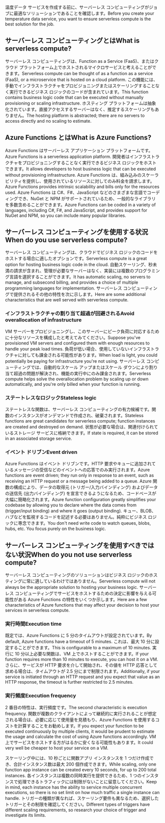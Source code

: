 <span data-ttu-id="12ffb-101">温度データ サービスを作成する前に、サーバーレス コンピューティングがジョブに最適なソリューションであることを確認します。</span><span class="sxs-lookup"><span data-stu-id="12ffb-101">Before you create your temperature data service, you want to ensure serverless compute is the best solution for the job.</span></span> 

## <a name="what-is-serverless-compute"></a><span data-ttu-id="12ffb-102">サーバーレス コンピューティングとは</span><span class="sxs-lookup"><span data-stu-id="12ffb-102">What is serverless compute?</span></span>
<span data-ttu-id="12ffb-103">サーバーレス コンピューティングは、Function as a Service (FaaS)、またはクラウド プラットフォーム上でホストされるマイクロサービスと考えることができます。</span><span class="sxs-lookup"><span data-stu-id="12ffb-103">Serverless compute can be thought of as a function as a service (FaaS), or a microservice that is hosted on a cloud platform.</span></span> <span data-ttu-id="12ffb-104">この機能には、手動でインフラストラクチャをプロビジョニングまたはスケーリングすることなく実行できるビジネス ロジックのコードが含まれています。</span><span class="sxs-lookup"><span data-stu-id="12ffb-104">This function contains business logic code that can be executed without manually provisioning or scaling infrastructure.</span></span> <span data-ttu-id="12ffb-105">ホスティング プラットフォームは抽象化されています。直接アクセスするサーバーはなく、推定するスケーリングもありません。</span><span class="sxs-lookup"><span data-stu-id="12ffb-105">The hosting platform is abstracted; there are no servers to access directly and no scaling to estimate.</span></span> 

## <a name="what-is-azure-functions"></a><span data-ttu-id="12ffb-106">Azure Functions とは</span><span class="sxs-lookup"><span data-stu-id="12ffb-106">What is Azure Functions?</span></span>
<span data-ttu-id="12ffb-107">Azure Functions はサーバーレス アプリケーション プラットフォームです。</span><span class="sxs-lookup"><span data-stu-id="12ffb-107">Azure Functions is a serverless application platform.</span></span> <span data-ttu-id="12ffb-108">開発者はインフラストラクチャをプロビジョニングすることなく実行できるビジネス ロジックをホストできます。</span><span class="sxs-lookup"><span data-stu-id="12ffb-108">It allows developers to host business logic that can be executed without provisioning infrastructure.</span></span> <span data-ttu-id="12ffb-109">Azure Functions は、組み込みのスケーラビリティを提供し、使用されているリソースに対してのみ料金を請求します。</span><span class="sxs-lookup"><span data-stu-id="12ffb-109">Azure Functions provides intrinsic scalability and bills only for the resources used.</span></span> <span data-ttu-id="12ffb-110">Azure Functions は C#、F#、JavaScript などのさまざまな言語でコーディングでき、NuGet と NPM がサポートされているため、一般的なライブラリを多数含めることができます。</span><span class="sxs-lookup"><span data-stu-id="12ffb-110">Azure Functions can be coded in a variety of languages, including C#, F#, and JavaScript, and provides support for NuGet and NPM, so you can include many popular libraries.</span></span> 

## <a name="when-do-you-use-serverless-compute"></a><span data-ttu-id="12ffb-111">サーバーレス コンピューティングを使用する状況</span><span class="sxs-lookup"><span data-stu-id="12ffb-111">When do you use serverless compute?</span></span>
<span data-ttu-id="12ffb-112">サーバーレス コンピューティングは、クラウドでビジネス ロジックのコードをホストする場合に適したオプションです。</span><span class="sxs-lookup"><span data-stu-id="12ffb-112">Serverless compute is a great option for hosting business logic code in the cloud.</span></span> <span data-ttu-id="12ffb-113">自動スケーリング、秒未満の請求が含まれ、管理が必要なサーバーはなく、実装には複数のプログラミング言語を選択することができます。</span><span class="sxs-lookup"><span data-stu-id="12ffb-113">It has automatic scaling, no servers to manage, and subsecond billing, and provides a choice of multiple programming languages for implementation.</span></span> <span data-ttu-id="12ffb-114">サーバーレス コンピューティングで提供されるその他の特性を次に示します。</span><span class="sxs-lookup"><span data-stu-id="12ffb-114">Here are some additional characteristics that are well served with serverless compute.</span></span>

### <a name="avoid-overallocation-of-infrastructure"></a><span data-ttu-id="12ffb-115">インフラストラクチャの割り当て超過が回避される</span><span class="sxs-lookup"><span data-stu-id="12ffb-115">Avoid overallocation of infrastructure</span></span>
<span data-ttu-id="12ffb-116">VM サーバーをプロビジョニングし、このサーバーにピーク負荷に対応するために十分なリソースを構成したと考えてみてください。</span><span class="sxs-lookup"><span data-stu-id="12ffb-116">Suppose you've provisioned VM servers and configured them with enough resources to handle your peak load times.</span></span> <span data-ttu-id="12ffb-117">負荷が低い場合、使用していないインフラストラクチャに対しても課金される可能性があります。</span><span class="sxs-lookup"><span data-stu-id="12ffb-117">When load is light, you could potentially be paying for infrastructure you're not using.</span></span> <span data-ttu-id="12ffb-118">サーバーレス コンピューティングでは、自動的なスケール アップまたはスケール ダウンにより割り当て超過の問題が解決され、機能の実行中にのみ課金されます。</span><span class="sxs-lookup"><span data-stu-id="12ffb-118">Serverless compute helps solve the overallocation problem by scaling up or down automatically, and you're only billed when your function is running.</span></span>

### <a name="stateless-logic"></a><span data-ttu-id="12ffb-119">ステートレスなロジック</span><span class="sxs-lookup"><span data-stu-id="12ffb-119">Stateless logic</span></span>
<span data-ttu-id="12ffb-120">ステートレスな関数は、サーバーレス コンピューティングの有力候補です。関数のインスタンスがオンデマンドで作成され、破棄されます。</span><span class="sxs-lookup"><span data-stu-id="12ffb-120">Stateless functions are great candidates for serverless compute; function instances are created and destroyed on demand.</span></span> <span data-ttu-id="12ffb-121">状態が必要な場合は、関連付けられているストレージ サービスに格納できます。</span><span class="sxs-lookup"><span data-stu-id="12ffb-121">If state is required, it can be stored in an associated storage service.</span></span>

### <a name="event-driven"></a><span data-ttu-id="12ffb-122">イベント ドリブン</span><span class="sxs-lookup"><span data-stu-id="12ffb-122">Event driven</span></span>
<span data-ttu-id="12ffb-123">Azure Functions はイベント ドリブンです。HTTP 要求やキューに追加されているメッセージの受信などのイベントへの応答でのみ実行されます。</span><span class="sxs-lookup"><span data-stu-id="12ffb-123">Azure functions are event driven; they run only in response to an event, such as receiving an HTTP request or a message being added to a queue.</span></span> <span data-ttu-id="12ffb-124">Azure 関数の構成により、データの取得元 (トリガー/入力バインディング) およびデータの送信先 (出力バインディング) を宣言できるようになるため、コードベースが大幅に簡略化されます。</span><span class="sxs-lookup"><span data-stu-id="12ffb-124">Azure function configuration greatly simplifies your codebase by allowing you to declare where the data comes from (trigger/input binding) and where it goes (output binding).</span></span> <span data-ttu-id="12ffb-125">キュー、BLOB、ハブなどを監視するコードを記述する必要はありません。純粋にビジネス ロジックに専念できます。</span><span class="sxs-lookup"><span data-stu-id="12ffb-125">You don't need write code to watch queues, blobs, hubs, etc. You focus purely on the business logic.</span></span>

## <a name="when-do-you-not-use-serverless-compute"></a><span data-ttu-id="12ffb-126">サーバーレス コンピューティングを使用すべきではない状況</span><span class="sxs-lookup"><span data-stu-id="12ffb-126">When do you not use serverless compute?</span></span>
<span data-ttu-id="12ffb-127">サーバーレス コンピューティングのソリューションはビジネス ロジックのホスティングに常に適しているわけではありません。</span><span class="sxs-lookup"><span data-stu-id="12ffb-127">Serverless compute will not always be the appropriate solution to hosting your business logic.</span></span> <span data-ttu-id="12ffb-128">サーバーレス コンピューティングでサービスをホストするための決定に影響を与える可能性がある Azure Functions の特性をいくつか示します。</span><span class="sxs-lookup"><span data-stu-id="12ffb-128">Here are a few characteristics of Azure functions that may affect your decision to host your services in serverless compute.</span></span> 

### <a name="execution-time"></a><span data-ttu-id="12ffb-129">実行時間</span><span class="sxs-lookup"><span data-stu-id="12ffb-129">Execution time</span></span>
<span data-ttu-id="12ffb-130">既定では、Azure Functions に 5 分のタイムアウトが設定されています。</span><span class="sxs-lookup"><span data-stu-id="12ffb-130">By default, Azure functions have a timeout of 5 minutes.</span></span> <span data-ttu-id="12ffb-131">これは、最大 10 分に設定することができます。</span><span class="sxs-lookup"><span data-stu-id="12ffb-131">This is configurable to a maximum of 10 minutes.</span></span> <span data-ttu-id="12ffb-132">実行に 10 分以上必要な関数は、VM 上でホストすることができます。</span><span class="sxs-lookup"><span data-stu-id="12ffb-132">If your function requires more than 10 minutes to execute, you can host it on a VM.</span></span> <span data-ttu-id="12ffb-133">さらに、サービスが HTTP 要求を介して開始され、その値を HTTP 応答として求める場合は、タイムアウトが 2.5 分にまで制限されます。</span><span class="sxs-lookup"><span data-stu-id="12ffb-133">Additionally, if your service is initiated through an HTTP request and you expect that value as an HTTP response, the timeout is further restricted to 2.5 minutes.</span></span>

### <a name="execution-frequency"></a><span data-ttu-id="12ffb-134">実行頻度</span><span class="sxs-lookup"><span data-stu-id="12ffb-134">Execution frequency</span></span>
<span data-ttu-id="12ffb-135">2 番目の特性は、実行頻度です。</span><span class="sxs-lookup"><span data-stu-id="12ffb-135">The second characteristic is execution frequency.</span></span> <span data-ttu-id="12ffb-136">関数が複数のクライアントによって継続的に実行されることが想定される場合は、必要に応じて使用量を見積もり、Azure Functions を使用するコストを計算することをお勧めします。</span><span class="sxs-lookup"><span data-stu-id="12ffb-136">If you expect your function to be executed continuously by multiple clients, it would be prudent to estimate the usage and calculate the cost of using Azure functions accordingly.</span></span> <span data-ttu-id="12ffb-137">VM 上でサービスをホストする方がはるかに安くなる可能性もあります。</span><span class="sxs-lookup"><span data-stu-id="12ffb-137">It could very well be cheaper to host your service on a VM.</span></span>

<span data-ttu-id="12ffb-138">スケーリング中には、10 秒ごとに関数アプリ インスタンスを 1 つだけ作成でき、合計インスタンス数は最大 200 個作成できます。</span><span class="sxs-lookup"><span data-stu-id="12ffb-138">While scaling, only one function app instance can be created every 10 seconds, for up to 200 total instances.</span></span> <span data-ttu-id="12ffb-139">各インスタンスは複数の同時実行を提供できるため、1 つのインスタンスで処理できるトラフィックには制限がないことに留意してください。</span><span class="sxs-lookup"><span data-stu-id="12ffb-139">Keep in mind, each instance has the ability to service multiple concurrent executions, so there is no set limit on how much traffic a single instance can handle.</span></span> <span data-ttu-id="12ffb-140">トリガーの種類が異なれば、スケーリング要件も異なるため、選択したトリガーとその制限を確認してください。</span><span class="sxs-lookup"><span data-stu-id="12ffb-140">Different types of triggers have different scaling requirements, so research your choice of trigger and investigate its limits.</span></span>
